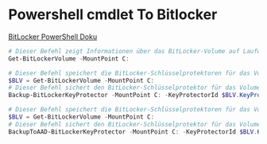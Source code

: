 # Powershell cmdlet To Bitlocker

[BitLocker PowerShell Doku](https://learn.microsoft.com/en-us/powershell/module/bitlocker/?view=windowsserver2025-ps)

```powershell
# Dieser Befehl zeigt Informationen über das BitLocker-Volume auf Laufwerk C: an.
Get-BitLockerVolume -MountPoint C:
```

```powershell
# Dieser Befehl speichert die BitLocker-Schlüsselprotektoren für das Volume auf Laufwerk C: in einer Variablen.
$BLV = Get-BitLockerVolume -MountPoint C:
# Dieser Befehl sichert den BitLocker-Schlüsselprotektor für das Volume auf Laufwerk C: in einem Backup.
Backup-BitLockerKeyProtector -MountPoint C: -KeyProtectorId $BLV.KeyProtector[1].KeyProtectorId
```

```powershell
# Dieser Befehl speichert die BitLocker-Schlüsselprotektoren für das Volume auf Laufwerk C: in einer Variablen.
$BLV = Get-BitLockerVolume -MountPoint C:
# Dieser Befehl sichert den BitLocker-Schlüsselprotektor für das Volume auf Laufwerk C: in Azure Active Directory.
BackupToAAD-BitLockerKeyProtector -MountPoint C: -KeyProtectorId $BLV.KeyProtector[1].KeyProtectorId
```